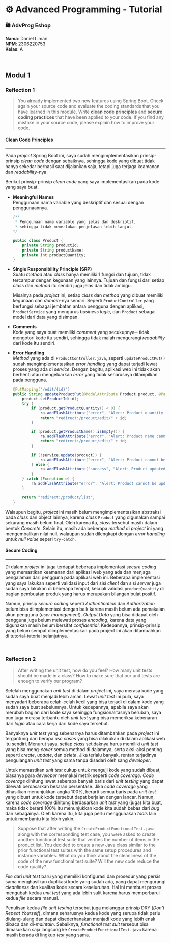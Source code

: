 # ⚙️ Advanced Programming - Tutorial

### 🛍️ AdvProg Eshop

**Nama**: Daniel Liman <br>
**NPM**: 2306220753 <br>
**Kelas**: A

<br>

## Modul 1

### Reflection 1

> You already implemented two new features using Spring Boot. Check again your source code and evaluate the coding standards that you have learned in this module. Write **clean code principles** and **secure coding practices** that have been applied to your code.  If you find any mistake in your source code, please explain how to improve your code.

#### Clean Code Principles
---

Pada *project* Spring Boot ini, saya sudah mengimplementasikan prinsip-prinsip *clean code* dengan sebaiknya, sehingga kode yang dibuat tidak hanya sekedar berhasil saat dijalankan saja, tetapi juga terjaga keamanan dan *readability*-nya.

Berikut prinsip-prinsip *clean code* yang saya implementasikan pada kode yang saya buat.

- **Meaningful Names** <br>
    Penggunaan nama variable yang deskriptif dan sesuai dengan penggunaannya.

    ```java
    /** 
     * Penggunaan nama variable yang jelas dan deskriptif, 
     * sehingga tidak memerlukan penjelasan lebih lanjut.
    */

    public class Product {
        private String productId;
        private String productName;
        private int productQuantity;
    }
    ```

- **Single Responsibility Principle (SRP)** <br>
    Suatu *method* atau *class* hanya memiliki 1 fungsi dan tujuan, tidak tercampur dengan kegunaan yang lainnya. Tujuan dan fungsi dari setiap *class* dan *method* itu sendiri juga jelas dan tidak ambigu.

    Misalnya pada *project* ini, setiap *class* dan *method* yang dibuat memiliki kegunaan dan *domain*-nya sendiri. Seperti `ProductController` yang berfungsi sebagai jembatan antara pengguna dengan aplikasi, `ProductService` yang mengurus *business logic*, dan `Product` sebagai model dari data yang disimpan.

- **Comments** <br>
    Kode yang saya buat memiliki *comment* yang secukupnya─ tidak mengotori kode itu sendiri, sehingga tidak malah mengurangi *readability* dari kode itu sendiri.

- **Error Handling** <br>
    *Method* yang ada di `ProductController.java`, seperti `updateProductPut()` sudah mengimplementasikan *error handling* yang dapat terjadi lewat proses yang ada di *service*. Dengan begitu, aplikasi web ini tidak akan berhenti atau mengeluarkan *error* yang tidak seharusnya ditampilkan pada pengguna.


    ```java
    @PutMapping("/edit/{id}")
    public String updateProductPut(@ModelAttribute Product product, @PathVariable String id, RedirectAttributes ra) {
        product.setProductId(id);
        try {
            if (product.getProductQuantity() < 0) {
                ra.addFlashAttribute("error", "Alert: Product quantity must be greater than 0!");
                return "redirect:/product/edit/" + id;
            }

            if (product.getProductName().isEmpty()) {
                ra.addFlashAttribute("error", "Alert: Product name cannot be empty!");
                return "redirect:/product/edit/" + id;
            }

            if (!service.update(product)) {
                ra.addFlashAttribute("error", "Alert: Product cannot be updated!");
            } else {
                ra.addFlashAttribute("success", "Alert: Product updated!");
            }
        } catch (Exception e) {
            ra.addFlashAttribute("error", "Alert: Product cannot be updated!");
        }

        return "redirect:/product/list";
    }
    ``` 
Walaupun begitu, *project* ini masih belum mengimplementasikan abstraksi pada *class* dan object lainnya, karena *class* `Product` yang digunakan sampai sekarang masih belum final. Oleh karena itu, *class* tersebut masih dalam bentuk *Concrete*. Selain itu, masih ada beberapa *method* di *project* ini yang mengembalikan nilai null, walaupun sudah dilengkapi dengan *error handling* untuk *null value* seperi `try-catch`.


#### Secure Coding
---

Di dalam *project* ini juga terdapat beberapa implementasi *secure coding* yang memastikan keamanan dari aplikasi web yang ada dan menjaga pengalaman dari pengguna pada aplikasi web ini. Beberapa implementasi yang saya lakukan seperti validasi input dari sisi *client* dan sisi *server* juga sudah saya lakukan di beberapa tempat, kecuali validasi `productQuantity` di bagian pembuatan produk yang harus merupakan bilangan bulat positif.

Namun, prinsip *secure coding* seperti *Authentication* dan *Authorization* belum bisa diimplementasi dengan baik karena masih belum ada pemakaian akun pengguna (*user management*). *Output Data* yang bisa didapat oleh pengguna juga belum melewati proses *encoding*, karena data yang digunakan masih belum bersifat *confidential*. Kedepannya, prinsip-prinsip yang belum sempat diimplementasikan pada project ini akan ditambahkan di tutorial-tutorial selanjutnya.

<br>

### Reflection 2

> After writing the unit test, how do you feel? How many unit tests should be made in a class? How to make sure that our unit tests are enough to verify our program?

Setelah menggunakan *unit test* di dalam *project* ini, saya merasa kode yang sudah saya buat menjadi lebih aman. Lewat *unit test* ini pula, saya menyadari beberapa celah-celah kecil yang bisa terjadi di dalam kode yang sudah saya buat sebelumnya. Untuk kedepannya, apabila saya akan merubah bagian dari kode saya sehingga fungsionalitasnya berubah, saya pun juga merasa terbantu oleh *unit test* yang bisa memeriksa kebenaran dari *logic* atau cara kerja dari kode saya tersebut.

Banyaknya *unit test* yang sebenarnya harus ditambahkan pada *project* ini tergantung dari berapa *use cases* yang bisa dilakukan di dalam aplikasi web itu sendiri. Menurut saya, setiap *class* setidaknya harus memiliki *unit test* yang bisa meng-*cover* semua method di dalamnya, serta aksi-aksi penting seperti *create*, *update*, dan *delete*. Jika terlalu banyak, rentan terjadinya pengulangan *unit test* yang sama tanpa disadari oleh sang *developer*.

Untuk memastikan *unit test* cukup untuk menguji kode yang sudah dibuat, biasanya para *developer* memakai metrik seperti *code coverage*. *Code coverage* dihitung lewat seberapa banyak baris dari *unit testing* yang dapat dilewati berdasarkan besaran persentase. Jika *code coverage* yang dihasilkan menunjukkan angka 100%, berarti semua baris pada *unit test* yang dibuat untuk kode tersebut dapat berjalan dengan lancar. Namun, karena *code coverage* dihitung berdasarkan *unit test* yang (juga) kita buat, maka tidak berarti 100% itu menunjukkan kode kita sudah bebas dari *bug* dan sebagainya. Oleh karena itu, kita juga perlu menggunakan *tools* lain untuk membantu kita lebih yakin.

> Suppose that after writing the `CreateProductFunctionalTest.java` along with the corresponding test case, you were asked to create another functional test suite that verifies the number of items in the product list. You decided to create a new Java class similar to the prior functional test suites with the same setup procedures and instance variables. What do you think about the cleanliness of the code of the new functional test suite? Will the new code reduce the code quality?

*File* dari *unit test* baru yang memiliki konfigurasi dan prosedur yang persis sama menghasilkan duplikasi kode yang sudah ada, yang dapat mengurangi *cleanliness* dan kualitas kode secara keseluruhan. Hal ini membuat proses mengubah kedua *unit test* yang ada lebih sulit karena harus memperbarui kedua *file* secara manual.

Penulisan kedua *file unit testing* tersebut juga melanggar prinsip DRY (*Don't Repeat Yourself*), dimana seharusnya kedua kode yang serupa tidak perlu diulang-ulang dan dapat disederhanakan menjadi kode yang lebih enak dibaca dan di-*maintain*. Sebaiknya, *functional test suit* tersebut bisa dimasukkan saja langsung ke `CreateProductFunctionalTest.java` karena masih berada di lingkup *test* yang sama.